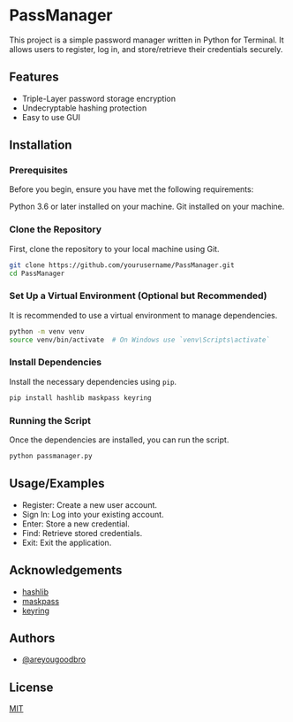 # PassManager

This project is a simple password manager written in Python for Terminal. It allows users to register, log in, and store/retrieve their credentials securely.
## Features

- Triple-Layer password storage encryption
- Undecryptable hashing protection
- Easy to use GUI


## Installation

### Prerequisites
Before you begin, ensure you have met the following requirements:

Python 3.6 or later installed on your machine.
Git installed on your machine.

### Clone the Repository
First, clone the repository to your local machine using Git.

```bash
git clone https://github.com/yourusername/PassManager.git
cd PassManager
```
### Set Up a Virtual Environment (Optional but Recommended)
It is recommended to use a virtual environment to manage dependencies.

```bash
python -m venv venv
source venv/bin/activate  # On Windows use `venv\Scripts\activate`
```
### Install Dependencies
Install the necessary dependencies using `pip`.

```bash
pip install hashlib maskpass keyring
```
### Running the Script
Once the dependencies are installed, you can run the script.

```bash
python passmanager.py
```
## Usage/Examples

- Register: Create a new user account.
- Sign In: Log into your existing account.
- Enter: Store a new credential.
- Find: Retrieve stored credentials.
- Exit: Exit the application.
## Acknowledgements

 - [hashlib](https://docs.python.org/3/library/hashlib.html)
 - [maskpass](https://pypi.org/project/maskpass/)
 - [keyring](https://pypi.org/project/keyring/)


## Authors

- [@areyougoodbro](https://github.com/areyougoodbro)


## License

[MIT](https://github.com/areyougoodbro/PassManager/blob/master/LICENSE)

